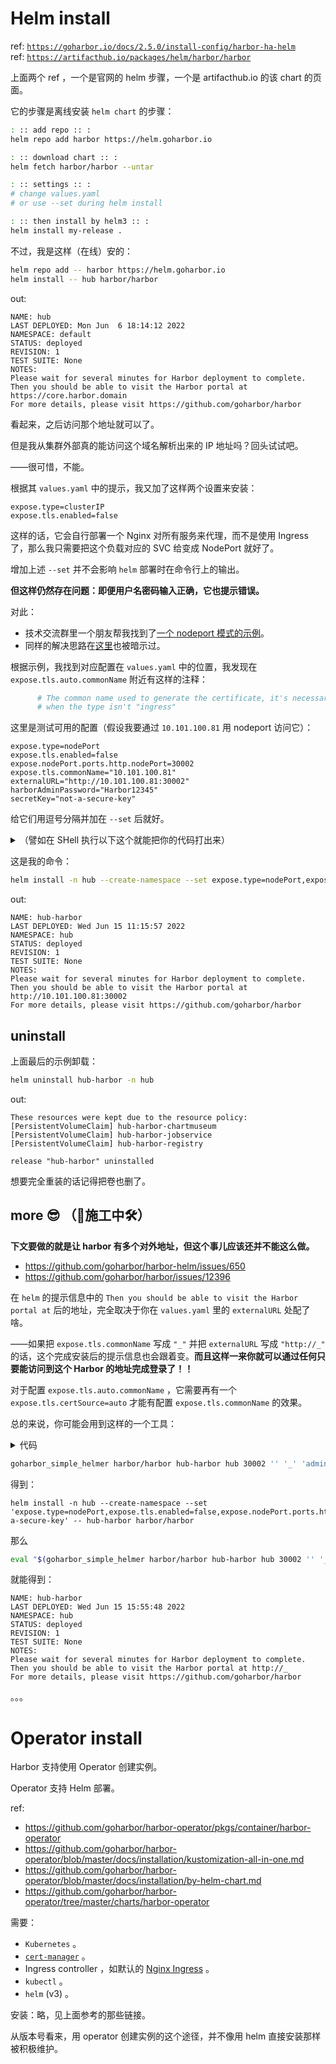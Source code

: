 

# Helm install

ref: [`https://goharbor.io/docs/2.5.0/install-config/harbor-ha-helm`](https://goharbor.io/docs/2.5.0/install-config/harbor-ha-helm)  
ref: [`https://artifacthub.io/packages/helm/harbor/harbor`](https://artifacthub.io/packages/helm/harbor/harbor)  

上面两个 ref ，一个是官网的 helm 步骤，一个是 artifacthub.io 的该 chart 的页面。

它的步骤是离线安装 `helm chart` 的步骤：

~~~~ sh
: :: add repo :: :
helm repo add harbor https://helm.goharbor.io

: :: download chart :: :
helm fetch harbor/harbor --untar

: :: settings :: :
# change values.yaml
# or use --set during helm install

: :: then install by helm3 :: :
helm install my-release .
~~~~

不过，我是这样（在线）安的：

~~~ sh
helm repo add -- harbor https://helm.goharbor.io
helm install -- hub harbor/harbor
~~~

out:

~~~~ text
NAME: hub
LAST DEPLOYED: Mon Jun  6 18:14:12 2022
NAMESPACE: default
STATUS: deployed
REVISION: 1
TEST SUITE: None
NOTES:
Please wait for several minutes for Harbor deployment to complete.
Then you should be able to visit the Harbor portal at https://core.harbor.domain
For more details, please visit https://github.com/goharbor/harbor
~~~~

看起来，之后访问那个地址就可以了。

但是我从集群外部真的能访问这个域名解析出来的 IP 地址吗？回头试试吧。

——很可惜，不能。

根据其 `values.yaml` 中的提示，我又加了这样两个设置来安装：

~~~ properties
expose.type=clusterIP
expose.tls.enabled=false
~~~

这样的话，它会自行部署一个 Nginx 对所有服务来代理，而不是使用 Ingress 了，那么我只需要把这个负载对应的 SVC 给变成 NodePort 就好了。

增加上述 `--set` 并不会影响 `helm` 部署时在命令行上的输出。

**但这样仍然存在问题：即便用户名密码输入正确，它也提示错误。**

对此：

- 技术交流群里一个朋友帮我找到了[一个 nodeport 模式的示例](https://kubesphere.com.cn/docs/application-store/built-in-apps/harbor-app/#%E5%B8%B8%E8%A7%81%E9%97%AE%E9%A2%98)。
- 同样的解决思路在[这里](https://github.com/goharbor/harbor-helm/issues/75#issuecomment-940080379)也被暗示过。

根据示例，我找到对应配置在 `values.yaml` 中的位置，我发现在 `expose.tls.auto.commonName` 附近有这样的注释：

~~~ yaml
      # The common name used to generate the certificate, it's necessary
      # when the type isn't "ingress"
~~~

这里是测试可用的配置（假设我要通过 `10.101.100.81` 用 nodeport 访问它）：

~~~ properties
expose.type=nodePort
expose.tls.enabled=false
expose.nodePort.ports.http.nodePort=30002
expose.tls.commonName="10.101.100.81"
externalURL="http://10.101.100.81:30002"
harborAdminPassword="Harbor12345"
secretKey="not-a-secure-key"
~~~

给它们用逗号分隔并加在 `--set` 后就好。

<details>

<summary>（譬如在 SHell 执行以下这个就能把你的代码打出来）</summary>

~~~~ sh
harbor_helm_props='
expose.type=nodePort
expose.tls.enabled=false
expose.nodePort.ports.http.nodePort=30002
expose.tls.commonName="{}"
externalURL="http://{}:30002"
harborAdminPassword="Harbor12345"
secretKey="not-a-secure-key"
' &&

printf %s 10.101.100.81 | xargs -0I {} -- echo "$harbor_helm_props" | (xargs -- echo | tr -- ' ' ,)
~~~~

</details>

这是我的命令：

~~~ sh
helm install -n hub --create-namespace --set expose.type=nodePort,expose.tls.enabled=false,expose.nodePort.ports.http.nodePort=30002,expose.tls.commonName=10.101.100.81,externalURL=http://10.101.100.81:30002,harborAdminPassword=Harbor12345,secretKey=not-a-secure-key -- hub-harbor harbor/harbor
~~~

out:

~~~ text
NAME: hub-harbor
LAST DEPLOYED: Wed Jun 15 11:15:57 2022
NAMESPACE: hub
STATUS: deployed
REVISION: 1
TEST SUITE: None
NOTES:
Please wait for several minutes for Harbor deployment to complete.
Then you should be able to visit the Harbor portal at http://10.101.100.81:30002
For more details, please visit https://github.com/goharbor/harbor
~~~

## uninstall

上面最后的示例卸载：

~~~ sh
helm uninstall hub-harbor -n hub
~~~

out:

~~~ text
These resources were kept due to the resource policy:
[PersistentVolumeClaim] hub-harbor-chartmuseum
[PersistentVolumeClaim] hub-harbor-jobservice
[PersistentVolumeClaim] hub-harbor-registry

release "hub-harbor" uninstalled
~~~

想要完全重装的话记得把卷也删了。

## more 😎 （🚧施工中🛠️）

**下文要做的就是让 harbor 有多个对外地址，但这个事儿应该还并不能这么做。**

- https://github.com/goharbor/harbor-helm/issues/650
- https://github.com/goharbor/harbor/issues/12396

在 `helm` 的提示信息中的 `Then you should be able to visit the Harbor portal at` 后的地址，完全取决于你在 `values.yaml` 里的 `externalURL` 处配了啥。

——如果把 `expose.tls.commonName` 写成 `"_"` 并把 `externalURL` 写成 `"http://_"` 的话，这个完成安装后的提示信息也会跟着变。**而且这样一来你就可以通过任何只要能访问到这个 Harbor 的地址完成登录了！！**

对于配置 `expose.tls.auto.commonName` ，它需要再有一个 `expose.tls.certSource=auto` 才能有配置 `expose.tls.commonName` 的效果。

总的来说，你可能会用到这样的一个工具：

<details>

<summary>代码</summary>

~~~~ sh
goharbor_simple_helmer ()
{
    : demo
    : goharbor_simple_helmer harbor/harbor hub-harbor hub 30002 '' '_' 'adminadmin'
    
    
    : :;
    
    local appchart="$1" && shift 1 &&
    local appname="$1" && shift 1 &&
    local appns="$1" && shift 1 &&
    local port="$1" && shift 1 &&
    local ex_port="$1" && shift 1 &&
    local ex_name="$1" && shift 1 &&
    local pass="$1" && shift 1 &&
    
    (test ! -z "$appchart" && test ! -z "$appname") || { echo 至少要有前两个参数 ; return 2 ; } ;
    
    :;
    
    local prop_tmep='
        
        expose.type=nodePort
        expose.tls.enabled=false
        expose.nodePort.ports.http.nodePort='"${port:-30002}"'
        expose.tls.commonName="{}"
        externalURL="http://{}'"${ex_port:+:}${ex_port:-}"'"
        harborAdminPassword="'"${pass:-Harbor12345}"'"
        secretKey="not-a-secure-key" ' &&
    
    local prop_sets="$(
        
        printf %s "${ex_name:-.*}" |
            xargs -0I {} -- echo "${PROP_TEMP:-$prop_tmep}" |
            
            xargs -- echo | tr -- ' ' , )" &&
    
    echo helm install -n "${appns:-default}" --create-namespace --set "'${PROR_SETS:-$prop_sets}'" -- "$appname" "$appchart" &&
    
    :;
} ;
~~~~

</details>

~~~ sh
goharbor_simple_helmer harbor/harbor hub-harbor hub 30002 '' '_' 'adminadmin'
~~~

得到：

~~~ text
helm install -n hub --create-namespace --set 'expose.type=nodePort,expose.tls.enabled=false,expose.nodePort.ports.http.nodePort=30002,expose.tls.commonName=_,externalURL=http://_,harborAdminPassword=adminadmin,secretKey=not-a-secure-key' -- hub-harbor harbor/harbor
~~~

那么

~~~ sh
eval "$(goharbor_simple_helmer harbor/harbor hub-harbor hub 30002 '' '_' 'adminadmin')"
~~~

就能得到：

~~~ text
NAME: hub-harbor
LAST DEPLOYED: Wed Jun 15 15:55:48 2022
NAMESPACE: hub
STATUS: deployed
REVISION: 1
TEST SUITE: None
NOTES:
Please wait for several minutes for Harbor deployment to complete.
Then you should be able to visit the Harbor portal at http://_
For more details, please visit https://github.com/goharbor/harbor
~~~

。。。

# Operator install

Harbor 支持使用 Operator 创建实例。

Operator 支持 Helm 部署。

ref: 

- https://github.com/goharbor/harbor-operator/pkgs/container/harbor-operator
- https://github.com/goharbor/harbor-operator/blob/master/docs/installation/kustomization-all-in-one.md
- https://github.com/goharbor/harbor-operator/blob/master/docs/installation/by-helm-chart.md
- https://github.com/goharbor/harbor-operator/tree/master/charts/harbor-operator

需要：

- `Kubernetes` 。
- [`cert-manager`](../cert-manager-note) 。
- Ingress controller ，如默认的 [Nginx Ingress](../ingress-note#kubernetes-default-nginx-ingress) 。
- `kubectl` 。
- `helm` (v3) 。

安装：略，见上面参考的那些链接。

从版本号看来，用 operator 创建实例的这个途径，并不像用 helm 直接安装那样被积极维护。

